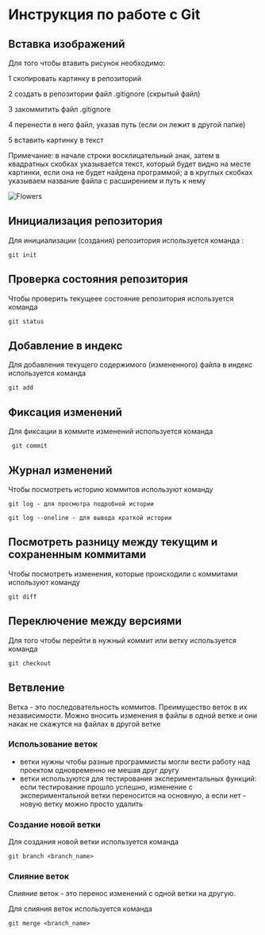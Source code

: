 # **Инструкция по работе с Git**

## Вставка изображений

Для того чтобы втавить рисунок необходимо:

1 скопировать картинку в репозиторий

2 создать в репозитории файл .gitignore (скрытый файл)

3 закоммитить файл .gitignore

4 перенести в него файл, указав путь (если он лежит в другой папке)

5 вставить картинку в текст

Примечание: в начале строки восклицательный знак, затем в квадратных скобках указывается текст, который будет видно на месте картинки, если она не будет найдена программой; а в круглых скобках указываем название файла с расширением и путь к нему

![Flowers](Flowers.jpg)

## Инициализация репозитория

Для инициализации (создания) репозитория используется команда :

    git init

## Проверка состояния репозитория

Чтобы проверить текущеее состояние репозитория используется команда

    git status

## Добавление в индекс

Для добавления текущего содержимого (измененного) файла в индекс используется команда

    git add

## Фиксация изменений
Для фиксации в коммите изменений используется команда

     git commit

## Журнал изменений

Чтобы посмотреть историю коммитов используют команду

    git log - для просмотра подробной истории

    git log --oneline - для вывода краткой истории

## Посмотреть разницу между текущим и сохраненным коммитами
Чтобы посмотреть изменения, которые происходили с коммитами используют команду

    git diff

## Переключение между версиями

Для того чтобы перейти в нужный коммит или ветку используется команда 

    git checkout

## Ветвление

Ветка - это последовательность коммитов.
Преимущество веток в их независимости. Можно вносить изменения в файлы в одной ветке и они накак не скажутся на файлах в другой ветке

### Использование веток

* ветки нужны чтобы разные программисты могли вести работу над проектом одновременно не мешая друг другу
* ветки используются для тестирования экспериментальных функций: если тестирование прошло успешно, изменение с экспериментальной ветки переносится на основную, а если нет - новую ветку можно просто удалить

### Создание новой ветки

Для создания новой ветки используется команда

    git branch <branch_name>
    
### Слияние веток

Слияние веток - это перенос изменений с одной ветки на другую.

Для слияния веток используется команда

    git merge <branch_name>
    
